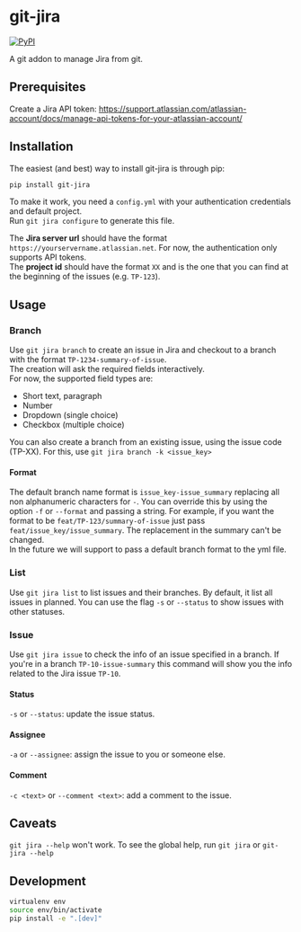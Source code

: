# git-jira

[![PyPI](https://img.shields.io/pypi/v/git-jira.svg)](https://pypi.python.org/pypi/git-jira)

A git addon to manage Jira from git.

## Prerequisites

Create a Jira API token: https://support.atlassian.com/atlassian-account/docs/manage-api-tokens-for-your-atlassian-account/

## Installation

The easiest (and best) way to install git-jira is through pip:

```bash
pip install git-jira
```

To make it work, you need a `config.yml` with your authentication credentials and default project.  
Run `git jira configure` to generate this file.  

The **Jira server url** should have the format `https://yourservername.atlassian.net`. For now, the authentication only supports API tokens.  
The **project id** should have the format `XX` and is the one that you can find at the beginning of the issues (e.g. `TP-123`).

## Usage

### Branch

Use `git jira branch` to create an issue in Jira and checkout to a branch with the format `TP-1234-summary-of-issue`.  
The creation will ask the required fields interactively.  
For now, the supported field types are:

- Short text, paragraph
- Number
- Dropdown (single choice)
- Checkbox (multiple choice)

You can also create a branch from an existing issue, using the issue code (TP-XX). For this, use `git jira branch -k <issue_key>`

#### Format

The default branch name format is `issue_key-issue_summary` replacing all non alphanumeric characters for `-`.
You can override this by using the option `-f` or `--format` and passing a string. For example, if you want the format to be `feat/TP-123/summary-of-issue` just pass `feat/issue_key/issue_summary`. The replacement in the summary can't be changed.  
In the future we will support to pass a default branch format to the yml file.

### List

Use `git jira list` to list issues and their branches. By default, it list all issues in planned. You can use the flag `-s` or `--status` to show issues with other statuses.

### Issue

Use `git jira issue` to check the info of an issue specified in a branch. If you're in a branch `TP-10-issue-summary` this command will show you the info related to the Jira issue `TP-10`.  

#### Status

`-s` or `--status`: update the issue status.

#### Assignee

`-a` or `--assignee`: assign the issue to you or someone else.

#### Comment

`-c <text>` or `--comment <text>`: add a comment to the issue.

## Caveats

`git jira --help` won't work. To see the global help, run `git jira` or `git-jira --help`

## Development

```bash
virtualenv env 
source env/bin/activate
pip install -e ".[dev]"
```
